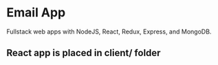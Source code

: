# Email App #
Fullstack web apps with NodeJS, React, Redux, Express, and MongoDB.

## React app is placed in client/ folder
